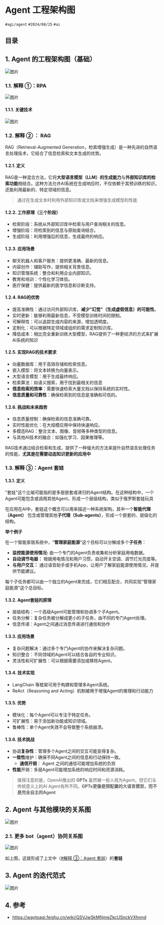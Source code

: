 
# Agent 工程架构图


`#agi/agent`   `#2024/08/25`  `#ai`   


## 目录
<!-- toc -->
 ## 1. Agent 的工程架构图（基础） 

![图片](https://blog-1310531898.cos.ap-beijing.myqcloud.com/832-34-20241012/Pasted%20image%2020240825204007.png)

### 1.1. 解释 ①：RPA 

![图片](https://blog-1310531898.cos.ap-beijing.myqcloud.com/832-34-20241012/Pasted%20image%2020240825205021.png)

#### 1.1.1. 关键技术

![图片](https://blog-1310531898.cos.ap-beijing.myqcloud.com/832-34-20241012/Pasted%20image%2020240825205210.png)

### 1.2. 解释 ② ： RAG

RAG（Retrieval-Augmented Generation，检索增强生成）是一种先进的自然语言处理技术，它结合了信息检索和文本生成的优势。
#### 1.2.1. 定义

RAG是一种混合方法，它将**大型语言模型（LLM）的生成能力**与**外部知识库的检索功能**相结合。这种方法允许AI系统在生成响应时，不仅依赖于其预训练的知识，还能利用最新的、特定领域的信息。

> 通过在生成文本时利用外部知识库或文档来增强生成模型的性能

#### 1.2.2. 工作原理（三个阶段）

- 检索阶段：系统从外部知识库中检索与用户查询相关的信息。
- 增强阶段：将检索到的信息与原始查询结合。
- 生成阶段：利用增强后的信息，生成最终的响应。

#### 1.2.3. 应用场景

- 聊天机器人和客户服务：提供更准确、最新的信息。
- 内容创作：辅助写作，提供相关背景信息。
- 知识管理系统：整合和利用企业内部知识。
- 教育和培训：个性化学习体验。
- 医疗保健：提供最新的医学信息和诊断支持。

#### 1.2.4. RAG的优势

- 提高准确性：通过访问外部知识库，**减少"幻觉"（生成虚假信息）的可能性**。
- 实时更新：能够利用最新信息，不受模型训练时间的限制。
- 可解释性：可以追踪生成内容的来源，增加透明度。
- 定制化：可以根据特定领域或组织的需求定制知识库。
- 降低成本：相比完全重新训练大型模型，RAG提供了一种更经济的方式来扩展AI系统的知识

#### 1.2.5. 实现RAG的技术要求

- 向量数据库：用于高效存储和检索信息。
- 嵌入模型：将文本转换为向量表示。
- 大型语言模型：用于生成最终响应。
- 检索算法：如语义搜索，用于找到最相关的信息
- **信息检索的效率**：需要快速检索大量文档以保持系统的实时性。
- **信息质量和可靠性**：确保检索到的信息是准确和可信的。
#### 1.2.6. 挑战和未来趋势

- 信息质量控制：确保检索的信息准确可靠。
- 实时性能优化：在大规模应用中保持快速响应。
- 多模态RAG：整合文本、图像、音频等多种类型的信息。
- 与其他AI技术的融合：如强化学习、因果推理等。

RAG技术通过结合检索和生成，提供了一种强大的方法来提升自然语言处理任务的性能，**尤其是在需要动态知识更新的应用中**

### 1.3. 解释 ③：Agent 套娃

#### 1.3.1. 定义

"套娃"这个比喻可能指的是多层嵌套或递归的Agent结构。在这种结构中，一个Agent可能包含或调用其他Agent，形成一个层级结构，类似于俄罗斯套娃玩具

在应用在AI中，套娃这个概念可以用来描述一种系统架构，其中一个**智能代理（Agent）** 包含或管理其他**子代理（Sub-agents）**，形成一个嵌套的、层级化的结构。

**举个例子**

在一个智能家居系统中，"**管理家庭能源**"这个目标可以分解成多个**子任务**：
- **监控能源使用情况:** 由一个专门的Agent负责收集和分析家庭用电数据。
- **自动调节电器：** 根据用电情况和用户习惯，自动开关空调、调节灯光亮度等。
- **与用户交互：** 通过语音助手或手机App，让用户了解家庭能源使用情况，并提供节能建议。

每个子任务都可以由一个独立的Agent来完成，它们相互配合，共同实现"管理家庭能源"这个总目标。

#### 1.3.2. Agent套娃的原理

- 层级结构：一个高级Agent可能管理和协调多个子Agent。
- 任务分解：复杂任务被分解成更小的子任务，由不同的专门Agent处理。
- 信息传递：Agent之间通过消息传递进行通信和协作

#### 1.3.3. 应用场景

- 复杂问题解决：通过多个专门Agent的协作来解决复杂问题。
- 知识整合：不同领域的Agent可以结合各自的专业知识。
- 灵活性和可扩展性：可以根据需要添加或移除Agent。

#### 1.3.4. 技术实现

- LangChain 等框架可用于构建和管理多Agent系统。
- ReAct（Reasoning and Acting）机制被用于增强Agent的推理和行动能力
#### 1.3.5. 优势

- 模块化：每个Agent可以专注于特定任务。
- 可扩展性：易于添加新功能或知识领域。
- 鲁棒性：单个Agent失效不会导致整个系统崩溃。
#### 1.3.6. 技术挑战

- 协调**复杂性**：管理多个Agent之间的交互可能变得复杂。
- **一致性**维护：确保不同Agent之间的信息和行动保持一致。
	- **通信开销**： Agent 之间的通信可能增加系统的负担
- **性能**开销：多层Agent可能增加系统的响应时间和资源消耗。

> 值得注意的是，OpenAI推出的 **GPTs** 虽然被一些人视为Agent，但它们与传统意义上的AI Agent有所不同。**GPTs更像是预配置的大语言模型，而不是完全自主的Agent**

## 2. Agent 与其他模块的关系图

![图片](https://blog-1310531898.cos.ap-beijing.myqcloud.com/832-34-20241012/Pasted%20image%2020240825211647.png)

### 2.1. 更多 bot（agent）协同关系图

![图片](https://blog-1310531898.cos.ap-beijing.myqcloud.com/832-34-20241012/Pasted%20image%2020240825211817.png)

如上图，这就形成了上文中（[#解释 ③：Agent 套娃](/post/1f7b1803199a51ffab7b54cfd99eb5cf.html#解释-③Agent-套娃)）的**套娃**

## 3. Agent 的迭代范式

![图片](https://blog-1310531898.cos.ap-beijing.myqcloud.com/832-34-20241012/Pasted%20image%2020240825211502.png)

## 4. 参考

- https://waytoagi.feishu.cn/wiki/QSVJwSkMfijmeZkcUSnckVXhnnd

